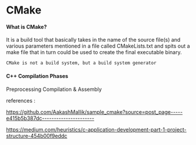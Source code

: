 # CMake

#### What is CMake?

It is a build tool that basically takes in the name of the source file(s) and various parameters mentioned in a file called CMakeLists.txt and spits out a make file that in turn could be used to create the final executable binary.
```
CMake is not a build system, but a build system generator
```

#### C++ Compilation Phases

Preprocessing
Compilation & Assembly


references :

https://github.com/AakashMallik/sample_cmake?source=post_page-----e415b5b387dc----------------------

https://medium.com/heuristics/c-application-development-part-1-project-structure-454b00f9eddc
